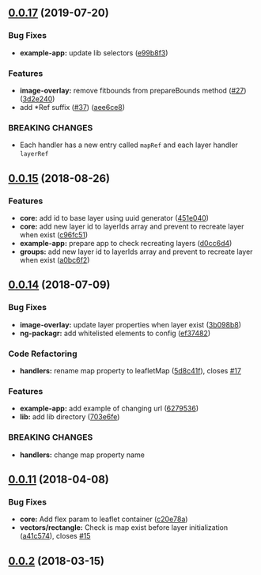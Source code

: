 ## [0.0.17](https://github.com/kklimczak/angular-leaflet/compare/0.0.15...0.0.17) (2019-07-20)

### Bug Fixes

- **example-app:** update lib selectors ([e99b8f3](https://github.com/kklimczak/angular-leaflet/commit/e99b8f3))

### Features

- **image-overlay:** remove fitbounds from prepareBounds method ([#27](https://github.com/kklimczak/angular-leaflet/issues/27)) ([3d2e240](https://github.com/kklimczak/angular-leaflet/commit/3d2e240))
- add \*Ref suffix ([#37](https://github.com/kklimczak/angular-leaflet/issues/37)) ([aee6ce8](https://github.com/kklimczak/angular-leaflet/commit/aee6ce8))

### BREAKING CHANGES

- Each handler has a new entry called `mapRef` and each layer handler `layerRef`

## [0.0.15](https://github.com/kklimczak/angular-leaflet/compare/0.0.14...0.0.15) (2018-08-26)

### Features

- **core:** add id to base layer using uuid generator ([451e040](https://github.com/kklimczak/angular-leaflet/commit/451e040))
- **core:** add new layer id to layerIds array and prevent to recreate layer when exist ([c96fc51](https://github.com/kklimczak/angular-leaflet/commit/c96fc51))
- **example-app:** prepare app to check recreating layers ([d0cc6d4](https://github.com/kklimczak/angular-leaflet/commit/d0cc6d4))
- **groups:** add new layer id to layerIds array and prevent to recreate layer when exist ([a0bc6f2](https://github.com/kklimczak/angular-leaflet/commit/a0bc6f2))

## [0.0.14](https://github.com/kklimczak/angular-leaflet/compare/0.0.13...0.0.14) (2018-07-09)

### Bug Fixes

- **image-overlay:** update layer properties when layer exist ([3b098b8](https://github.com/kklimczak/angular-leaflet/commit/3b098b8))
- **ng-packagr:** add whitelisted elements to config ([ef37482](https://github.com/kklimczak/angular-leaflet/commit/ef37482))

### Code Refactoring

- **handlers:** rename map property to leafletMap ([5d8c41f](https://github.com/kklimczak/angular-leaflet/commit/5d8c41f)), closes [#17](https://github.com/kklimczak/angular-leaflet/issues/17)

### Features

- **example-app:** add example of changing url ([6279536](https://github.com/kklimczak/angular-leaflet/commit/6279536))
- **lib:** add lib directory ([703e6fe](https://github.com/kklimczak/angular-leaflet/commit/703e6fe))

### BREAKING CHANGES

- **handlers:** change map property name

## [0.0.11](https://github.com/kklimczak/angular-leaflet/compare/0.0.10...0.0.11) (2018-04-08)

### Bug Fixes

- **core:** Add flex param to leaflet container ([c20e78a](https://github.com/kklimczak/angular-leaflet/commit/c20e78a))
- **vectors/rectangle:** Check is map exist before layer initialization ([a41c574](https://github.com/kklimczak/angular-leaflet/commit/a41c574)), closes [#15](https://github.com/kklimczak/angular-leaflet/issues/15)

## [0.0.2](https://github.com/kklimczak/angular-leaflet/compare/0.0.1...v0.0.2) (2018-03-15)
